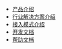 * [产品介绍](README.md)
* [行业解决方案介绍](AppDocs/README.md)
* [接入模式介绍](NativePlugin/README.md)
* [开发文档](NativePlugin/README.md)
* [帮助文档](NativePlugin/README.md)

<!-- <ul class="nav-href">
	<li><a href="//dev.dcloud.net.cn/wish/?channel=native_sdk" target="__blank">需求墙</a></li>
	<li><a href="//dev.dcloud.net.cn/sponsor/?channel=uniapp" target="__blank" style="color:#FF6600!important;"><img src="//img-cdn-qiniu.dcloud.net.cn/uniapp/doc/heart.png" class="heart">赞助我们</a></li>
</ul>

<div class="github">
	<a href="//github.com/dcloudio/native-docs" target="_blank">
		<img src="//img-cdn-qiniu.dcloud.net.cn/uniapp/doc/github.svg">
	</a>
</div> -->
